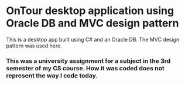 # OnTour desktop application using Oracle DB and MVC design pattern

This is a desktop app built using C# and an Oracle DB. The MVC design pattern was used here.

### This was a university assignment for a subject in the 3rd semester of my CS course. How it was coded does not represent the way I code today.

